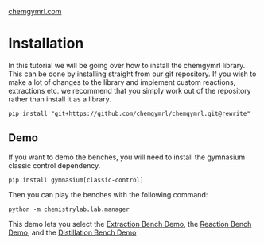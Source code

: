 [chemgymrl.com](https://chemgymrl.com/)

# Installation

In this tutorial we will be going over how to install the chemgymrl library. This can be done by installing straight from our git repository. If you wish to make a lot of changes to the library and implement custom reactions, extractions etc. we recommend that you simply work out of the repository rather than install it as a library.
 
```
pip install "git+https://github.com/chemgymrl/chemgymrl.git@rewrite"
```


## Demo

If you want to demo the benches, you will need to install the gymnasium classic control dependency. 
```
pip install gymnasium[classic-control]
```


Then you can play the benches with the following command:
```
python -m chemistrylab.lab.manager
```

This demo lets you select the [Extraction Bench Demo](https://chemgymrl.readthedocs.io/en/latest/chemistrylab.benches.html#chemistrylab.benches.extract_bench.WurtzExtractDemo_v0), the [Reaction Bench Demo](https://chemgymrl.readthedocs.io/en/latest/chemistrylab.benches.html#chemistrylab.benches.reaction_bench.FictReactDemo_v0), and the [Distillation Bench Demo](https://chemgymrl.readthedocs.io/en/latest/chemistrylab.benches.html#chemistrylab.benches.distillation_bench.WurtzDistillDemo_v0)
